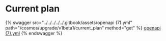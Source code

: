 # Current plan

{% swagger src="../../../../../.gitbook/assets/openapi (7).yml" path="/cosmos/upgrade/v1beta1/current_plan" method="get" %}
[openapi (7).yml](<../../../../../.gitbook/assets/openapi (7).yml>)
{% endswagger %}

